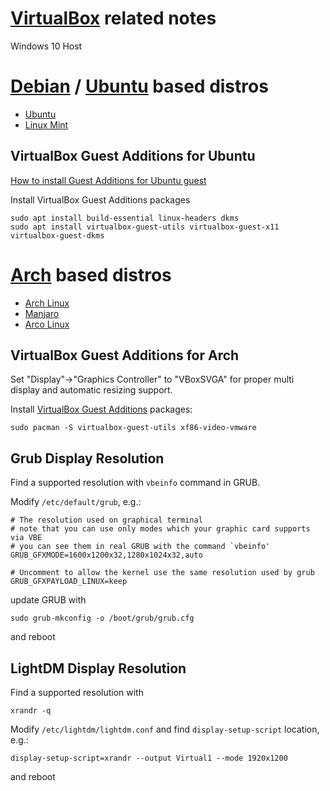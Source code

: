 # [VirtualBox](https://www.virtualbox.org/) related notes
Windows 10 Host

# [Debian](https://www.debian.org/) / [Ubuntu](https://ubuntu.com/) based distros
- [Ubuntu](https://ubuntu.com/)
- [Linux Mint](https://linuxmint.com/)

## VirtualBox Guest Additions for Ubuntu

[How to install Guest Additions for Ubuntu guest](https://askubuntu.com/questions/22743/how-do-i-install-guest-additions-in-a-virtualbox-vm)

Install VirtualBox Guest Additions packages

```
sudo apt install build-essential linux-headers dkms
sudo apt install virtualbox-guest-utils virtualbox-guest-x11 virtualbox-guest-dkms
```

# [Arch](https://www.archlinux.org/) based distros
- [Arch Linux](https://www.archlinux.org/)
- [Manjaro](https://manjaro.org/)
- [Arco Linux](https://arcolinux.com/)


## VirtualBox Guest Additions for Arch

Set "Display"->"Graphics Controller" to "VBoxSVGA" for proper multi display and automatic resizing support.

Install [VirtualBox Guest Additions](https://wiki.archlinux.org/index.php/VirtualBox#Installation_steps_for_Arch_Linux_guests) packages:

    sudo pacman -S virtualbox-guest-utils xf86-video-vmware

## Grub Display Resolution

Find a supported resolution with `vbeinfo` command in GRUB.

Modify `/etc/default/grub`, e.g.:

```
# The resolution used on graphical terminal
# note that you can use only modes which your graphic card supports via VBE
# you can see them in real GRUB with the command `vbeinfo'
GRUB_GFXMODE=1600x1200x32,1280x1024x32,auto

# Uncomment to allow the kernel use the same resolution used by grub
GRUB_GFXPAYLOAD_LINUX=keep
```

update GRUB with

    sudo grub-mkconfig -o /boot/grub/grub.cfg

and  reboot

## LightDM Display Resolution

Find a supported resolution with

    xrandr -q

Modify `/etc/lightdm/lightdm.conf` and find `display-setup-script` location, e.g.:

    display-setup-script=xrandr --output Virtual1 --mode 1920x1200

and reboot